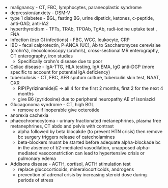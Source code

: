 -   malignancy - CT, FBC, lymphocytes, paraneoplastic syndrome
-   depression/anxiety - DSM-V
-   type 1 diabetes - BGL, fasting BG, urine dipstick, ketones, c-peptide, anti-GAD, anti-IA2
-   hyperthyroidism - TFTs, TRAb, TPOAb, TgAb, radi-iodine uptake test , FNA
-   Infection (esp GI infections) - FBC, WCC, leukocyte, CRP
-   IBD - fecal calprotectin, P-ANCA (UC), Ab to Saccharomyces cerevisiae (crohn’s), ileocolonoscopy (crohn’s), cross-sectional MR enterography, CT enterography, iron studies
	- Specifically crohn's disease due to poor 
-   Celiac disease - IgA-TTG, HLA testing, IgA EMA, IgG anti-DGP (more specific to account for potential IgA deficiency)
-   tuberculosis - CT, FBC, AFB sputum culture, tuberculin skin test, NAAT, CXR
    -   RIP(Pyrizinamide)E → all 4 for the first 2 months, first 2 for the next 4 months
    -   give B6 (pyridoxine) due to peripheral neuropathy AE of isoniazid
-   Glucagonoma syndrome - CT, high BGL
    -   remove or if inoperable give octerotide
-   anorexia cachexia
-   phaeochromocytoma - urinary fractionated metanephrines, plasma free metanephrines, CT abdo and pelvis with contrast
    -   alpha followed by beta blocakde (to prevent HTN crisis) then remove bc surgery triggers release of catecholamines
    -   beta-blockers musnt be started before adequate alpha-blockade bc in the absence of b2-mediated vasodilation, unapposed alpha-mediated vasoconstriction can lead to hypertensive crisis or pulmonary edema
-   Addisons disease - ACTH, cortisol, ACTH stimulation test
    -   replace glucocorticoids, mineralocorticoids, androgens
    -   prevention of adrenal crisis by increasing steroid dose during periods of stress
